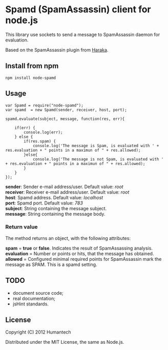 # Spamd (SpamAssassin) client for node.js

This library use sockets to send a message to SpamAssassin daemon for evaluation.

Based on the SpamAssassin plugin from [Haraka](http://haraka.github.com/).

## Install from npm

	npm install node-spamd

## Usage

	var Spamd = require("node-spamd");
	var spamd  = new Spamd(sender, receiver, host, port);

	spamd.evaluate(subject, message, function(res, err){

		if(err) {
			console.log(err);
		} else {
			if(res.spam) {
				console.log('The message is Spam, is evaluated with ' + res.evaluation + " points in a maximun of " + res.allowed);
			}else{
				console.log('The message is not Spam, is evaluated with ' + res.evaluation + " points in a maximun of " + res.allowed);
			}
		}
	});

**sender**: Sender e-mail address/user. Default value: *root*
<br/>**receiver**: Receiver e-mail address/user. Default value: *root*
<br/>**host**: Spamd address. Default value: *localhost*
<br/>**port**: Spamd port. Default value: *783*
<br/>**subject**: String containing the message subject.
<br/>**message**: String containing the message body.

### Return value

The method returns an object, with the following attributes:

**spam** = **true** or **false**. Indicates the result of SpamAssassing analysis.
<br/>**evaluation** = Number or points or hits, that the message has obtained.
<br/>**allowed** = Configured minimal required points for SpamAssassin mark the message as SPAM. This is a spamd setting.

## TODO

* document source code;
* real documentation;
* jsHint standards.

## License

Copyright (C) 2012 Humantech

Distributed under the MIT License, the same as Node.js.
